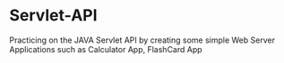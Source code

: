 # Servlet-API
Practicing on the JAVA Servlet API by creating some simple Web Server Applications such as Calculator App, FlashCard App
